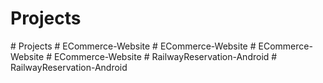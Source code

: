 # Projects
#   P r o j e c t s  
 #   E C o m m e r c e - W e b s i t e  
 #   E C o m m e r c e - W e b s i t e  
 #   E C o m m e r c e - W e b s i t e  
 #   E C o m m e r c e - W e b s i t e  
 #   R a i l w a y R e s e r v a t i o n - A n d r o i d  
 #   R a i l w a y R e s e r v a t i o n - A n d r o i d  
 